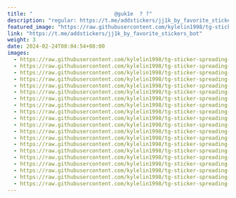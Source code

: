 ```yaml
---
title: "‌ ‌ ‌ ‌ ‌‌ ‌ ‌  ‌‌ ‌ ‌ ‌ ‌ ‌ ‌‌     ‌ ‌    ‌ ‌ ‌@guk1e  ‌? ?"
description: "regular: https://t.me/addstickers/jj1k_by_favorite_stickers_bot"
featured_image: "https://raw.githubusercontent.com/kylelin1998/tg-sticker-spreading-worldwide-images/main/img/45cb69d3-920c-4cb8-877d-5179641b0586.jpg"
link: "https://t.me/addstickers/jj1k_by_favorite_stickers_bot"
weight: 3
date: 2024-02-24T08:04:54+08:00
images:
  - https://raw.githubusercontent.com/kylelin1998/tg-sticker-spreading-worldwide-images/main/img/45cb69d3-920c-4cb8-877d-5179641b0586.jpg
  - https://raw.githubusercontent.com/kylelin1998/tg-sticker-spreading-worldwide-images/main/img/1cdae762-8684-47ae-a046-0c6627ac8581.jpg
  - https://raw.githubusercontent.com/kylelin1998/tg-sticker-spreading-worldwide-images/main/img/c8a57a34-d5b3-4916-85c7-48139142990c.jpg
  - https://raw.githubusercontent.com/kylelin1998/tg-sticker-spreading-worldwide-images/main/img/0941fe36-132e-4527-998b-d421bf87fec8.jpg
  - https://raw.githubusercontent.com/kylelin1998/tg-sticker-spreading-worldwide-images/main/img/7162b116-d38f-4963-bf7d-9a48dc06034d.jpg
  - https://raw.githubusercontent.com/kylelin1998/tg-sticker-spreading-worldwide-images/main/img/825bcdb5-e2d2-4f58-881c-70f524683485.jpg
  - https://raw.githubusercontent.com/kylelin1998/tg-sticker-spreading-worldwide-images/main/img/ebc96134-ac39-45b4-90c2-75d77cdd2508.jpg
  - https://raw.githubusercontent.com/kylelin1998/tg-sticker-spreading-worldwide-images/main/img/7dbef422-36a9-4af0-8afa-32276c7895b5.jpg
  - https://raw.githubusercontent.com/kylelin1998/tg-sticker-spreading-worldwide-images/main/img/98c00006-ee42-4bbe-8da8-cd4f42800c90.jpg
  - https://raw.githubusercontent.com/kylelin1998/tg-sticker-spreading-worldwide-images/main/img/2592bad6-6a5f-4eb1-96ad-74bb1cfe15f7.jpg
  - https://raw.githubusercontent.com/kylelin1998/tg-sticker-spreading-worldwide-images/main/img/9069236c-61b8-40e0-94bb-6788a13fdd26.jpg
  - https://raw.githubusercontent.com/kylelin1998/tg-sticker-spreading-worldwide-images/main/img/d9a69236-7b51-43c2-bf04-864ef1e06eca.jpg
  - https://raw.githubusercontent.com/kylelin1998/tg-sticker-spreading-worldwide-images/main/img/03ac7888-899e-4379-8c6d-1d922f2542f6.jpg
  - https://raw.githubusercontent.com/kylelin1998/tg-sticker-spreading-worldwide-images/main/img/7111c3b2-b03d-425a-9e26-75fc04c99707.jpg
  - https://raw.githubusercontent.com/kylelin1998/tg-sticker-spreading-worldwide-images/main/img/285b18f3-e271-4bc0-82e7-5f3ce1d73076.jpg
  - https://raw.githubusercontent.com/kylelin1998/tg-sticker-spreading-worldwide-images/main/img/2216b382-d8b3-4e7f-9b0d-833f66db89ed.jpg
  - https://raw.githubusercontent.com/kylelin1998/tg-sticker-spreading-worldwide-images/main/img/9b857a6c-d055-4bd8-bb18-de0e744002da.jpg
  - https://raw.githubusercontent.com/kylelin1998/tg-sticker-spreading-worldwide-images/main/img/7c6c2940-2dee-4690-bfc8-8d2abe29e44a.jpg
  - https://raw.githubusercontent.com/kylelin1998/tg-sticker-spreading-worldwide-images/main/img/e4641af7-9919-4cbb-bfd8-d158c4359489.jpg
  - https://raw.githubusercontent.com/kylelin1998/tg-sticker-spreading-worldwide-images/main/img/57532b0a-f70a-4708-8da1-7ebf319efcf6.jpg
---
```

